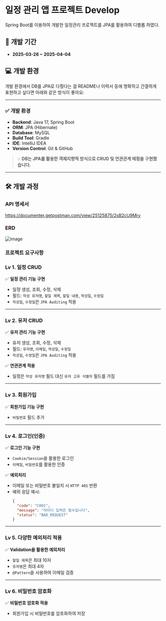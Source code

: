 # 일정 관리 앱 프로젝트 Develop

Spring Boot를 이용하여 개발한 일정관리 프로젝트를 JPA를 활용하여 디벨롭 하였다.

## 📅 개발 기간

- **2025-03-26 ~ 2025-04-04**

## 💻 개발 환경

개발 환경에서 DB를 JPA로 다뤘다는 걸 README나 이력서 등에 명확하고 간결하게 표현하고 싶다면 아래와 같은 방식이 좋아요:

---

### ✅ 개발 환경

- **Backend**: Java 17, Spring Boot
- **ORM**: JPA (Hibernate)
- **Database**: MySQL
- **Build Tool**: Gradle
- **IDE**: IntelliJ IDEA
- **Version Control**: Git & GitHub

> 💡 **DB는 JPA를 활용한 객체지향적 방식으로 CRUD 및 연관관계 매핑을 구현했습니다.**

---

## 🛠️ 개발 과정

### API 명세서
https://documenter.getpostman.com/view/25125875/2sB2cU9Mry

### ERD
![image](https://github.com/user-attachments/assets/fc47c33b-c3eb-4ef0-b147-7f12e064ec98)


### 프로젝트 요구사항

### **Lv 1. 일정 CRUD**

✅ **일정 관리 기능 구현**

- 일정 생성, 조회, 수정, 삭제
- 필드: `작성 유저명`, `할일 제목`, `할일 내용`, `작성일`, `수정일`
- `작성일`, `수정일`은 `JPA Auditing` 적용

---

### **Lv 2. 유저 CRUD**

✅ **유저 관리 기능 구현**

- 유저 생성, 조회, 수정, 삭제
- 필드: `유저명`, `이메일`, `작성일`, `수정일`
- `작성일`, `수정일`은 `JPA Auditing` 적용

✅ **연관관계 적용**

- 일정은 `작성 유저명` 필드 대신 `유저 고유 식별자` 필드를 가짐

---

### **Lv 3. 회원가입**

✅ **회원가입 기능 구현**

- `비밀번호` 필드 추가

---

### **Lv 4. 로그인(인증)**

✅ **로그인 기능 구현**

- `Cookie/Session`을 활용한 로그인
- `이메일`, `비밀번호`를 활용한 인증

✅ **예외처리**

- 이메일 또는 비밀번호 불일치 시 `HTTP 401` 반환
- 예외 응답 예시:
  ```json
  {
    "code": "C001",
    "message": "아이디 입력은 필수입니다",
    "status": "BAD_REQUEST"
  }
  ```

---

### **Lv 5. 다양한 예외처리 적용**

✅ **Validation을 활용한 예외처리**

- `할일 제목`은 최대 10자
- `유저명`은 최대 4자
- `@Pattern`을 사용하여 이메일 검증

---

### **Lv 6. 비밀번호 암호화**

✅ **비밀번호 암호화 적용**

- 회원가입 시 비밀번호를 암호화하여 저장
